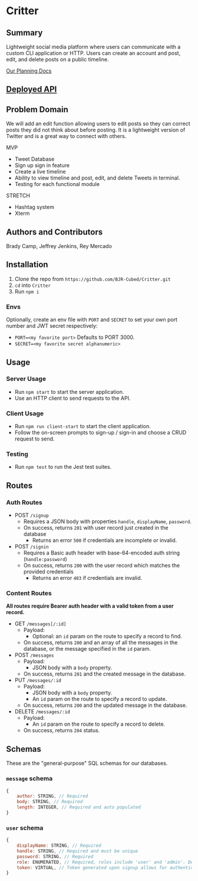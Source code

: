 # Critter

## Summary

Lightweight social media platform where users can communicate with a custom CLI application or HTTP. Users can create an account and post, edit, and delete posts on a public timeline.

[Our Planning Docs](https://github.com/BJR-Cubed/project-docs)

## [Deployed API](https://bjr-critter.herokuapp.com/)

## Problem Domain

We will add an edit function allowing users to edit posts so they can correct posts they did not think about before posting. It is a lightweight version of Twitter and is a great way to connect with others.

MVP

- Tweet Database
- Sign up sign in feature
- Create a live timeline
- Ability to view timeline and post, edit, and delete Tweets in terminal.
- Testing for each functional module

STRETCH

- Hashtag system
- Xterm

## Authors and Contributors

Brady Camp, Jeffrey Jenkins, Rey Mercado

## Installation

1. Clone the repo from `https://github.com/BJR-Cubed/Critter.git`
2. `cd` into `Critter`
3. Run `npm i`

### Envs

Optionally, create an env file with `PORT` and `SECRET` to set your own port number and JWT secret respectively:

- `PORT=<my favorite port>` Defaults to PORT 3000.
- `SECRET=<my favorite secret alphanumeric>`

## Usage

### Server Usage

- Run `npm start` to start the server application.
- Use an HTTP client to send requests to the API.

### Client Usage

- Run `npm run client-start` to start the client application.
- Follow the on-screen prompts to sign-up / sign-in and choose a CRUD request to send.

### Testing

- Run `npm test` to run the Jest test suites.

## Routes

### Auth Routes

- POST `/signup`
  - Requires a JSON body with properties `handle`, `displayName`, `password`.
  - On success, returns `201` with user record just created in the database
    - Returns an error `500` if credentials are incomplete or invalid.
- POST `/signin`
  - Requires a Basic auth header with base-64-encoded auth string (`handle:password`)
  - On success, returns `200` with the user record which matches the provided credentials
    - Returns an error `403` if credentials are invalid.

### Content Routes

**All routes require Bearer auth header with a valid token from a user record.**

- GET `/messages[/:id]`
  - Payload:
    - Optional: an `id` param on the route to specify a record to find.
  - On success, returns `200` and an array of all the messages in the database, or the message specified in the `id` param.
- POST `/messages`
  - Payload:
    - JSON body with a `body` property.
  - On success, returns `201` and the created message in the database.
- PUT `/messages/:id`
  - Payload:
    - JSON body with a `body` property.
    - An `id` param on the route to specify a record to update.
  - On success, returns `200` and the updated message in the database.
- DELETE `/messages/:id`
  - Payload:
    - An `id` param on the route to specify a record to delete.
  - On success, returns `204` status.

## Schemas

These are the "general-purpose" SQL schemas for our databases.

### `message` schema

```js
{
    author: STRING, // Required
    body: STRING, // Required
    length: INTEGER, // Required and auto populated
}
```

### `user` schema

```js
{
    displayName: STRING, // Required
    handle: STRING, // Required and must be unique
    password: STRING, // Required
    role: ENUMERATED, // Required, roles include 'user' and 'admin'. Default role is 'user'
    token: VIRTUAL, // Token generated upon signup allows for authentication upon HTTP requests
}
```
